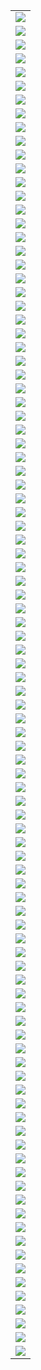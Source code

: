 |                       |
| --------------------- |
| ![](./2020_1/001.png) |
| ![](./2020_1/002.png) |
| ![](./2020_1/003.png) |
| ![](./2020_1/004.png) |
| ![](./2020_1/005.png) |
| ![](./2020_1/006.png) |
| ![](./2020_1/007.png) |
| ![](./2020_1/008.png) |
| ![](./2020_1/009.png) |
| ![](./2020_1/010.png) |
| ![](./2020_1/011.png) |
| ![](./2020_1/012.png) |
| ![](./2020_1/013.png) |
| ![](./2020_1/014.png) |
| ![](./2020_1/015.png) |
| ![](./2020_1/016.png) |
| ![](./2020_1/017.png) |
| ![](./2020_1/018.png) |
| ![](./2020_1/019.png) |
| ![](./2020_1/020.png) |
| ![](./2020_1/021.png) |
| ![](./2020_1/022.png) |
| ![](./2020_1/023.png) |
| ![](./2020_1/024.png) |
| ![](./2020_1/025.png) |
| ![](./2020_1/026.png) |
| ![](./2020_1/027.png) |
| ![](./2020_1/028.png) |
| ![](./2020_1/029.png) |
| ![](./2020_1/030.png) |
| ![](./2020_1/031.png) |
| ![](./2020_1/032.png) |
| ![](./2020_1/033.png) |
| ![](./2020_1/034.png) |
| ![](./2020_1/035.png) |
| ![](./2020_1/036.png) |
| ![](./2020_1/037.png) |
| ![](./2020_1/038.png) |
| ![](./2020_1/039.png) |
| ![](./2020_1/040.png) |
| ![](./2020_1/041.png) |
| ![](./2020_1/042.png) |
| ![](./2020_1/043.png) |
| ![](./2020_1/044.png) |
| ![](./2020_1/045.png) |
| ![](./2020_1/046.png) |
| ![](./2020_1/047.png) |
| ![](./2020_1/048.png) |
| ![](./2020_1/049.png) |
| ![](./2020_1/050.png) |
| ![](./2020_1/051.png) |
| ![](./2020_1/052.png) |
| ![](./2020_1/053.png) |
| ![](./2020_1/054.png) |
| ![](./2020_1/055.png) |
| ![](./2020_1/056.png) |
| ![](./2020_1/057.png) |
| ![](./2020_1/058.png) |
| ![](./2020_1/059.png) |
| ![](./2020_1/060.png) |
| ![](./2020_1/061.png) |
| ![](./2020_1/062.png) |
| ![](./2020_1/063.png) |
| ![](./2020_1/064.png) |
| ![](./2020_1/065.png) |
| ![](./2020_1/066.png) |
| ![](./2020_1/067.png) |
| ![](./2020_1/068.png) |
| ![](./2020_1/069.png) |
| ![](./2020_1/070.png) |
| ![](./2020_1/071.png) |
| ![](./2020_1/072.png) |
| ![](./2020_1/073.png) |
| ![](./2020_1/074.png) |
| ![](./2020_1/075.png) |
| ![](./2020_1/076.png) |
| ![](./2020_1/077.png) |
| ![](./2020_1/078.png) |
| ![](./2020_1/079.png) |
| ![](./2020_1/080.png) |
| ![](./2020_1/081.png) |
| ![](./2020_1/082.png) |
| ![](./2020_1/083.png) |
| ![](./2020_1/084.png) |
| ![](./2020_1/085.png) |
| ![](./2020_1/086.png) |
| ![](./2020_1/087.png) |
| ![](./2020_1/088.png) |
| ![](./2020_1/089.png) |
| ![](./2020_1/090.png) |
| ![](./2020_1/091.png) |
| ![](./2020_1/092.png) |
| ![](./2020_1/093.png) |
| ![](./2020_1/094.png) |
| ![](./2020_1/095.png) |
| ![](./2020_1/096.png) |
| ![](./2020_1/097.png) |
| ![](./2020_1/098.png) |
